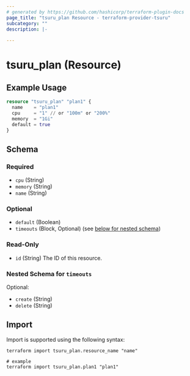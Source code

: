 ```yaml
---
# generated by https://github.com/hashicorp/terraform-plugin-docs
page_title: "tsuru_plan Resource - terraform-provider-tsuru"
subcategory: ""
description: |-
  
---
```


# tsuru_plan (Resource)



## Example Usage

```terraform
resource "tsuru_plan" "plan1" {
  name    = "plan1"
  cpu     = "1" // or "100m" or "200%"
  memory  = "1Gi"
  default = true
}
```

<!-- schema generated by tfplugindocs -->
## Schema

### Required

- `cpu` (String)
- `memory` (String)
- `name` (String)

### Optional

- `default` (Boolean)
- `timeouts` (Block, Optional) (see [below for nested schema](#nestedblock--timeouts))

### Read-Only

- `id` (String) The ID of this resource.

<a id="nestedblock--timeouts"></a>
### Nested Schema for `timeouts`

Optional:

- `create` (String)
- `delete` (String)

## Import

Import is supported using the following syntax:

```shell
terraform import tsuru_plan.resource_name "name"

# example
terraform import tsuru_plan.plan1 "plan1"
```
